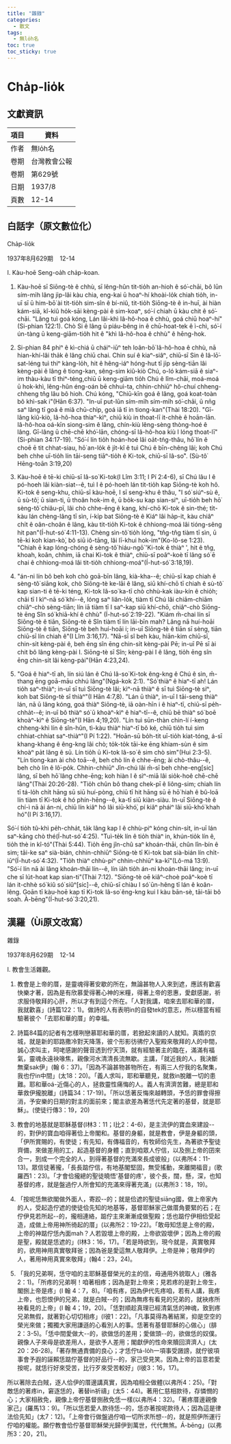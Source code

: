 ```yaml
---
title: "雜錄"
categories:
  - 散文
tags:
  - 無lo̍h名
toc: true
toc_sticky: true
---
```


# Cha̍p-lio̍k

## 文獻資訊

| 項目 | 資料 |
|---|---|
| 作者 | 無lo̍h名 |
| 卷期 | 台灣教會公報 |
| 卷期 | 第629號 |
| 日期 | 1937/8 |
| 頁數 | 12-14 |

## 白話字（原文數位化）

Cha̍p-lio̍k

1937年8月629期    12-14

I. Kàu-hoē Seng-oa̍h cha̍p-koan.

1. Kàu-hoē sī Siōng-tè ê chhù, sī lêng-hûn tit-tio̍h an-hioh ê só͘-chāi, bô lūn sím-mi̍h lâng ji̍p-lâi kàu chia, eng-kai ū hoaⁿ-hí khoài-lo̍k chiah tio̍h, in-uī sī ū him-bō͘ ài tit-tio̍h sim-sîn ê bí-niû, tit-tio̍h Siōng-tè ê in-huī, ài hiàn kám-siā, kî-kiû ho̍k-sāi kèng-pài ê sim-koaⁿ, só͘-í chiah ū kàu chit ê só͘-chāi. "Lâng tuì goá kóng, Lán lâi-khì Iâ-hô-hoa ê chhù, goá chiū hoaⁿ-hí"(Si-phian 122:1). Chò Si ê lâng ū piáu-bêng in ê chū-hoat-tek ê ì-chì, só͘-í ún-tàng ū keng-giām-tio̍h hit ê "khì Iâ-hô-hoa ê chhù" ê hēng-hok.

2. Si-phian 84 phiⁿ ê kì-chiá ū cháiⁿ-iūⁿ teh loân-bō͘ Iâ-hô-hoa ê chhù, nā hian-khí-lâi tha̍k ê lâng chiū chai. Chin suí ê kiaⁿ-siâⁿ, chiū-sī Sin ê Iâ-lō͘-sat-léng tuì thiⁿ kàng-lo̍h, hit ê hêng-iáⁿ hóng-hut tī ji̍p sèng-tiān lâi kèng-pài ê lâng ê tiong-kan, sêng-sim kiû-kiò Chú, o-ló kám-siā ê siaⁿ-im thàu-kàu tī thiⁿ-téng,chiū ū keng-giām tio̍h Chú ê lîm-chāi, moá-moá ū hok-khì, lêng-hûn éng-oán bē chhuì-ta, chhin-chhiūⁿ hô-chuí chheng-chheng tn̂g lâu bô hioh. Chú kóng, "Chiū-kīn goá ê lâng, goá koat-toàn bô khì-sak i"(Hān 6:37). "In-uī put-lūn sím-mi̍h sím-mi̍h só͘-chāi, ū nn̄g saⁿ lâng tī goá ê miâ chū-chi̍p, goá iā tī in tiong-kan"(Thài 18:20). "Gī-lâng kiû-kiò, Iâ-hô-hoa thiaⁿ-kìⁿ, chiū kiù in thoat-lī it-chhè ê hoān-lān. Iâ-hô-hoa oá-kīn siong-sim ê lâng, chín-kiù lêng-sèng thòng-hoé ê lâng. Gī-lâng ū chē-chē khó͘-lān, chóng-sī Iâ-hô-hoa kiù I lóng thoat-lī" (Si-phian 34:17-19). "Só͘-í lín tio̍h hoán-hoé lâi oa̍t-tńg-thâu, hō͘ lín ê choē ē tit chhat-siau, hō͘ an-lo̍k ê ji̍t-kî ê tuì Chú ê bīn-chêng lâi; koh Chú beh chhe uī-tio̍h lín tāi-seng tiāⁿ-tio̍h ê Ki-tok, chiū-sī Iâ-so͘". (Sù-tô͘ Hēng-toān 3:19,20)

3. Kàu-hoē ê tē-ki chiū-sī Iâ-so͘ Ki-tok(I Lîm 3:11; I Pí 2:4-6), sī Chú lâu I ê pó-hoeh lâi kiàn-siat--ê, tuì I ê pó-hoeh lán tit-tio̍h kap Siōng-tè koh hô. Ki-tok ê seng-khu, chiū-sī kàu-hoē, I sī seng-khu ê thâu, "I só͘ siúⁿ-sù ê, ū sù-tô͘; ū sian-ti, ū thoân hok-im ê, ū bo̍k-su kap sian-siⁿ, uī-tio̍h beh hō͘ sèng-tô͘ chiâu-pī, lâi chò chhe-ēng ê kang, khí-chō Ki-tok ê sin-thé; ti̍t-kàu lán chèng-lâng tī sìn, í-ki̍p bat Siōng-tè ê Kiáⁿ lâi ha̍p-it, kàu chiâⁿ chi̍t ê oân-choân ê lâng, kàu tit-tio̍h Ki-tok ê chhiong-moá lâi tióng-sêng hit pan"(Í-hut-só͘ 4:11-13). Chèng sìn-tô͘ tio̍h lóng, "tn̂g-tn̂g tiàm tī sìn, ū tē-ki koh kian-kò͘, bô siū iô-tāng, lâi lī-khui hok-im"(Ko-lô-se 1:23). "Chiah ē kap lóng-chóng ê sèng-tô͘ hiáu-ngō͘ 'Ki-tok ê thiàⁿ ', hit ê tn̂g, khoah, koân, chhim, iā chai Ki-tok ê thiàⁿ, chiū-sī poâⁿ-koè tī lâng só͘ ē chai ê chhiong-moá lâi tit-tio̍h chhiong-moá"(Í-hut-só͘ 3:18,19).

4. "án-ni lín bô beh koh chò goā-bīn lâng, kià-kha--ê; chiū-sī kap chiah ê sèng-tô͘ siāng kok, chò Siōng-tè ke-lāi ê lâng, siū khí-chō tī chiah ê sù-tô͘ kap sian-ti ê tē-ki téng, Ki-tok Iâ-so͘ ka-tī chò chhù-kak iàu-kín ê chio̍h; chāi tī I kìⁿ-nā só͘ khí--ê, lóng saⁿ liân-lo̍k, tiàm tī Chú lâi chiām-chiām chiâⁿ-chò sèng-tiān; lín iā tiàm tī I saⁿ-kap siū khí-chō, chiâⁿ-chò Siōng-tè ēng Sîn só͘ khiā-khí ê chhù" (Í-hut-só͘ 2:19-22). "Kiám m̄-chai lín sī Siōng-tè ê tiān, Siōng-tè ê Sîn tiàm tī lín lāi-bīn mah? Lâng nā huí-hoāi Siōng-tè ê tiān, Siōng-tè beh huí-hoāi i; in-uī Siōng-tè ê tiān sī sèng, tiān chiū-sī lín chiah ê"(I Lîm 3:16,17). "Nā-sī sî beh kàu, hiān-kim chiū-sī, chin-si̍t kèng-pài ê, beh ēng sîn ēng chin-si̍t kèng-pài Pē; in-uī Pē sī ài chit bô lâng kèng-pài I. Siōng-tè sī Sîn; kèng-pài I ê lâng, tio̍h ēng sîn ēng chin-si̍t lâi kèng-pài"(Hān 4:23,24).

5. "Goá ê hiaⁿ-tī ah, lín siú lán ê Chú Iâ-so͘ Ki-tok êng-kng ê Chú ê sìn, m̄-thang ēng goā-māu chhú lâng"(Ngá-kok 2:1). "Só͘ thiàⁿ ê hiaⁿ-tī ah! Lán tio̍h saⁿ-thiàⁿ; in-uī sī tuì Siōng-tè lâi; kìⁿ-nā thiàⁿ ê sī tuì Siōng-tè siⁿ, koh bat Siōng-tè sī thiàⁿ"(I Hān 4:7,8). "Lán ū thiàⁿ, in-uī I tāi-seng thiàⁿ lán, nā ū lâng kóng, goá thiàⁿ Siōng-tè, iā oàn-hīn i ê hiaⁿ-tī, chiū-sī pe̍h-chha̍t--ê; in-uī bô thiàⁿ só͘ ū khoàⁿ-kìⁿ ê hiaⁿ-tī--ê, chiū bē thiàⁿ só͘ boē khoàⁿ-kìⁿ ê Siōng-tè"(I Hān 4;19,20). "Lín tuì sūn-thàn chin-lí í-keng chheng-khì lín ê sîn-hûn, tì-kàu thiàⁿ hiaⁿ-tī bô ké, chiū tio̍h tuì sim chhiat-chhiat saⁿ-thiàⁿ"(I Pí 1:22). "Hoān-sū bo̍h-tit uī-tio̍h kiat-tóng, á-sī khang-khang ê êng-kng lâi chò; to̍k-to̍k tāi-ke ēng khiam-sùn ê sim khoàⁿ pa̍t lâng ê sū. Lín tio̍h ū Ki-tok Iâ-so͘ ê sim chò sim"(Hui 2:3-5). "Lín tiong-kan ài chò toā--ê, beh chò lín ê chhe-ēng; ài chò-thâu--ê, beh chò lín ê lô͘-po̍k. Chhin-chhiūⁿ Jîn-chú lâi m̄-sī beh chhe-eng[sic] lâng, sī beh hō͘ lâng chhe-ēng; koh hiàn I ê sìⁿ-miā lâi sio̍k-hoê chē-chē lâng"(Thài 20:26-28). "Tio̍h chûn bô thang chek-pī ê liông-sim; chiah lín tī tá-lo̍h chi̍t hāng sū siū huí-pòng, chiū tī hit hāng sū ē hō͘ hiah ê bû-loā lín tiàm tī Ki-tok ê hó phín-hēng--ê, ka-tī siū kiàn-siàu. In-uī Siōng-tè ê chí-ì nā ài án-ni, chiū lín kiâⁿ hó lâi siū-khó͘, pí kiâⁿ pháiⁿ lâi siū-khó͘ khah hó"(I Pí 3:16,17).

Só͘-í tio̍h tû-khì pe̍h-chha̍t, ta̍k lâng kap I ê chhù-piⁿ kóng chin-si̍t, in-uī lán saⁿ-kāng chò thé(Í-hut-só͘ 4:25). "Tuì-te̍k lín ê tio̍h thiàⁿ in, khún-tio̍k lín ê, tio̍h thè in kî-tó"(Thài 5:44). Tio̍h ēng jîn-chû saⁿ khoán-thāi, chûn lîn-bín ê sim; tāi-ke saⁿ sià-bián, chhin-chhiūⁿ Siōng-tè tī Ki-tok bat sià-bián lín chi̍t-iūⁿ(Í-hut-só͘ 4:32). "Tio̍h thiàⁿ chhù-piⁿ chhin-chhiūⁿ ka-kī"(Lô-má 13:9). "Só͘-í lín nā ài lâng khoán-thāi lín--ê, lín ia̍h tio̍h án-ni khoán-thāi lâng; in-uī che sī lu̍t-hoat kap sian-ti"(Thài 7:12). "Siōng-tè oē kiâⁿ-choè poâⁿ-koè tī lán it-chhè só͘ kiû só͘ siûⁿ[sic]--ê, chiū-sī chiàu I só͘ ūn-hêng tī lán ê koân-lêng. Goān tī kàu-hoē kap tī Ki-tok Iâ-so͘ êng-kng kui I kàu bān-sè, tāi-tāi bô soah. À-bēng"(Í-hut-só͘ 3:20,21).

## 漢羅（Ùi原文改寫）

雜錄

1937年8月629期    12-14

I. 教會生活雜觀。

1. 教會是上帝的厝，是靈魂得著安歇的所在，無論甚物人入來到遮，應該有歡喜快樂才著，因為是有欣慕愛得著心神的米糧，得著上帝的恩惠，愛獻感謝，祈求服侍敬拜的心肝，所以才有到這个所在。「人對我講，咱來去耶和華的厝，我就歡喜」(詩篇122：1)。做詩的人有表明in的自發tek的意志，所以穩當有經驗著彼个「去耶和華的厝」的幸福。

2. 詩篇84篇的記者有怎樣咧戀慕耶和華的厝，若掀起來讀的人就知。真媠的京城，就是新的耶路撒冷對天降落，彼个形影彷彿佇入聖殿來敬拜的人的中間，誠心求叫主，呵咾感謝的聲音透到佇天頂，就有經驗著主的臨在，滿滿有福氣，靈魂永遠袂喙焦，親像河水清清長流無歇。主講，「就近我的人，我決斷無棄sak伊」(翰 6：37)。「因為不論甚物甚物所在，有兩三人佇我的名聚集，我也佇in中間」(太18：20)。「義人求叫，耶和華聽見，就救in脫離一切的患難。耶和華oá-近傷心的人，拯救靈性痛悔的人。義人有濟濟苦難，總是耶和華救伊攏脫離」(詩篇34：17-19)。「所以恁著反悔來越轉頭，予恁的罪會得擦消，予安樂的日期的對主的面前來；閣主欲差為著恁代先定著的基督，就是耶穌」。(使徒行傳3：19，20)

3. 教會的地基就是耶穌基督(I林3：11；I比2：4-6)，是主流伊的寶血來建設--的，對伊的寶血咱得著佮上帝閣和。基督的身軀，就是教會，伊是身軀的頭，「伊所賞賜的，有使徒；有先知，有傳福音的，有牧師佮先生，為著欲予聖徒齊備，來做差用的工，起造基督的身體；直到咱眾人佇信，以及捌上帝的囝來合一，到成一个完全的人，到得著基督的充滿來長成彼般」(以弗所4：11-13)。眾信徒著攏，「長長踮佇信，有地基閣堅固，無受搖動，來離開福音」(歌羅西1：23)。「才會佮攏總的聖徒曉悟'基督的疼'，彼个長，闊，懸，深，也知基督的疼，就是盤過佇人所會知的充滿來得著充滿」(以弗所3：18，19)。

4. 「按呢恁無欲閣做外面人，寄跤--的；就是佮遮的聖徒siāng國，做上帝家內的人，受起造佇遮的使徒佮先知的地基等，基督耶穌家己做厝角要緊的石；在佇伊見若所起--的，攏相連絡，踮佇主來漸漸成做聖殿；恁也踮佇伊相佮受起造，成做上帝用神所徛起的厝」(以弗所2：19-22)。「敢毋知恁是上帝的殿，上帝的神踮佇恁內面mah？人若毀壞上帝的殿，上帝欲毀壞伊；因為上帝的殿是聖，殿就是恁遮的」(I林3：16，17)。「若是時欲到，現今就是，真實敬拜的，欲用神用真實敬拜爸；因為爸是愛這無人敬拜伊。上帝是神；敬拜伊的人，著用神用真實來敬拜」(翰4：23，24)。

5. 「我的兄弟啊，恁守咱的主耶穌基督榮光的主的信，毋通用外貌取人」(雅各2：1)。「所疼的兄弟啊！咱著相疼；因為是對上帝來；見若疼的是對上帝生，閣捌上帝是疼」(I 翰 4：7，8)。「咱有疼，因為伊代先疼咱，若有人講，我疼上帝，也怨恨伊的兄弟，就是白賊--的；因為無疼有看見的兄弟的，就袂疼所袂看見的上帝」(I 翰 4；19，20)。「恁對順趁真理已經清氣恁的神魂，致到疼兄弟無假，就著對心切切相疼」(I彼1：22)。「凡事莫得為著結黨，抑是空空的榮光來做；獨獨大家用謙遜的心看別人的事。恁著有基督耶穌的心做心」(腓 2：3-5)。「恁中間愛做大--的，欲做恁的差用；愛做頭--的，欲做恁的奴僕。親像人子來毋是欲差用人，是欲予人差用；閣獻伊的性命來贖回濟濟人」(太20：26-28)。「著存無通責備的良心；才恁佇tá-lo̍h一項事受譭謗，就佇彼項事會予遐的誣賴恁踮佇基督的好品行--的，家己受見笑。因為上帝的旨意若愛按呢，就恁行好來受苦，比行歹來受苦較好」(I彼3：16，17)。

所以著除去白賊，逐人佮伊的厝邊講真實，因為咱相仝做體(以弗所4：25)。「對敵恁的著疼in，窘逐恁的，著替in祈禱」(太5：44)。著用仁慈相款待，存憐憫的心；大家相赦免，親像上帝佇基督捌赦免恁一樣(以弗所4：32)。「著疼厝邊親像家己」(羅馬13：9)。「所以恁若愛人款待恁--的，恁亦著按呢款待人；因為這是律法佮先知」(太7：12)。「上帝會行做盤過佇咱一切所求所想--的，就是照伊所運行佇咱的權能。願佇教會佮佇基督耶穌榮光歸伊到萬世，代代無煞。Á-bēng」(以弗所3：20，21)。
